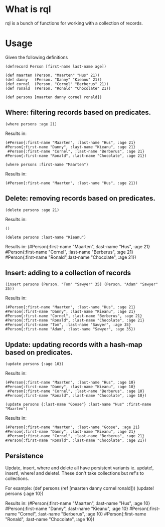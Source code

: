 # What is rql

rql is a bunch of functions for working with a collection of records.

# Usage

Given the following definitions

	(defrecord Person [first-name last-name age])
	
	(def maarten (Person. "Maarten" "Hus" 21))
	(def danny   (Person. "Danny" "Kieanu" 21))
	(def cornel  (Person. "Cornel" "Berberus" 21))
	(def ronald  (Person. "Ronald" "Chocolate" 21))

	(def persons [maarten danny cornel ronald])
	

## Where: filtering records based on predicates.	
	
	(where persons :age 21)  

Results in:
	
	(#Person{:first-name "Maarten", :last-name "Hus", :age 21} #Person{:first-name "Danny", :last-name "Kieanu", :age 21} 
	 #Person{:first-name "Cornel", :last-name "Berberus", :age 21} #Person{:first-name "Ronald", :last-name "Chocolate", :age 21})

	(where persons :first-name "Maarten")

Results in:
	
	(#Person{:first-name "Maarten", :last-name "Hus", :age 21})

## Delete: removing records based on predicates.

 	(delete persons :age 21)

Results in:

	()
	
	(delete persons :last-name "Kieanu")

Results in:
	(#Person{:first-name "Maarten", :last-name "Hus", :age 21} #Person{:first-name "Cornel", :last-name "Berberus", :age 21} 
	 #Person{:first-name "Ronald",:last-name "Chocolate", :age 21})
	
## Insert: adding to a collection of records

	(insert persons (Person. "Tom" "Sawyer" 35) (Person. "Adam" "Sawyer" 35))

Results in:
	
	(#Person{:first-name "Maarten", :last-name "Hus", :age 21} #Person{:first-name "Danny", :last-name "Kieanu", :age 21} 
	#Person{:first-name "Cornel", :last-name "Berberus", :age 21} #Person{:first-name "Ronald", :last-name "Chocolate", :age 21} 
	#Person{:first-name "Tom", :last-name "Sawyer", :age 35} #Person{:first-name "Adam", :last-name "Sawyer", :age 35})

## Update: updating records with a hash-map based on predicates.

	(update persons {:age 10})

Results in:
	
	(#Person{:first-name "Maarten", :last-name "Hus", :age 10} #Person{:first-name "Danny", :last-name "Kieanu", :age 10} 
	 #Person{:first-name "Cornel", :last-name "Berberus", :age 10} #Person{:first-name "Ronald", :last-name "Chocolate", :age 10})

	(update persons {:last-name "Goose"} :last-name "Hus" :first-name "Maarten")

Results in:

	(#Person{:first-name "Maarten", :last-name "Goose", :age 21} #Person{:first-name "Danny", :last-name "Kieanu", :age 21} 
	 #Person{:first-name "Cornel", :last-name "Berberus", :age 21} #Person{:first-name "Ronald", :last-name "Chocolate", :age 21})
	
## Persistence

Update, insert, where and delete all have persistent variants ie. update!, insert!, where! and delete!.
These don't take collections but ref's to collections.

For example:
	(def persons (ref [maarten danny cornel ronald]))
	(update! persons {:age 10})
	
Results in:
	(#Person{:first-name "Maarten", :last-name "Hus", :age 10} #Person{:first-name "Danny", :last-name "Kieanu", :age 10} 
	 #Person{:first-name "Cornel", :last-name "Berberus", :age 10} #Person{:first-name "Ronald", :last-name "Chocolate", :age 10})
